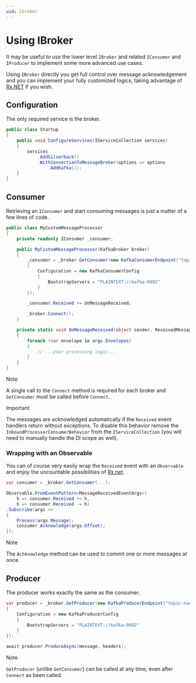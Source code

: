 ```yaml
---
uid: ibroker
---
```


# Using IBroker

It may be useful to use the lower level `IBroker` and related `IConsumer` and `IProducer` to implement some more advanced use cases.

Using `IBroker` directly you get full control over message acknowledgement and you can implement your fully customized logics, taking advantage of [Rx.NET](https://github.com/dotnet/reactive) if you wish.

## Configuration

The only required service is the broker.

```csharp
public class Startup
{
    public void ConfigureServices(IServiceCollection services)
    {
        services
            .AddSilverback()
            .WithConnectionToMessageBroker(options => options
                .AddKafka());
    }
}
```

## Consumer

Retrieving an `IConsumer` and start consuming messages is just a matter of a few lines of code.

```csharp
public class MyCustomMessageProcessor
{
    private readonly IConsumer _consumer;

    public MyCustomMessageProcessor(KafkaBroker broker)
    {
        _consumer = _broker.GetConsumer(new KafkaConsumerEndpoint("topic-name")
        {
            Configuration = new KafkaConsumerConfig
            {
                BootstrapServers = "PLAINTEXT://kafka:9092"
            }
        });

        _consumer.Received += OnMessageReceived;

        _broker.Connect();
    }

    private static void OnMessageReceived(object sender, ReceivedMessageEventArgs args)
    {
        foreach (var envelope in args.Envelopes)
        {
            // ...your processing logic...
        }
    }
}
```

> [!Note]
> A single call to the `Connect` method is required for each broker and `GetConsumer` must be called before `Connect`.

> [!Important]
> The messages are acknowledged automatically if the `Received` event handlers return without exceptions. To disable this behavior remove the `InboundProcessorConsumerBehavior` from the `IServiceCollection` (you will need to manually handle the DI scope as well).

### Wrapping with an Observable

You can of course very easily wrap the `Received` event with an `Observable` and enjoy the uncountable possibilities of [Rx.net](https://github.com/dotnet/reactive).

```csharp
var consumer = _broker.GetConsumer(...);

Observable.FromEventPattern<MessageReceivedEventArgs>(
    h => consumer.Received += h,
    h => consumer.Received -= h)
.Subscribe(args => 
{
    Process(args.Message);
    consumer.Acknowledge(args.Offset);
});
```

> [!Note]
> The `Achknowledge` method can be used to commit one or more messages at once.

## Producer

The producer works exactly the same as the consumer.

```csharp
var producer = _broker.GetProducer(new KafkaProducerEndpoint("topic-name")
{
    Configuration = new KafkaProducerConfig
    {
        BootstrapServers = "PLAINTEXT://kafka:9092"
    }
});

await producer.ProduceAsync(message, headers);
```

> [!Note]
> `GetProducer` (unlike `GetConsumer`) can be called at any time, even after `Connect` as been called.
